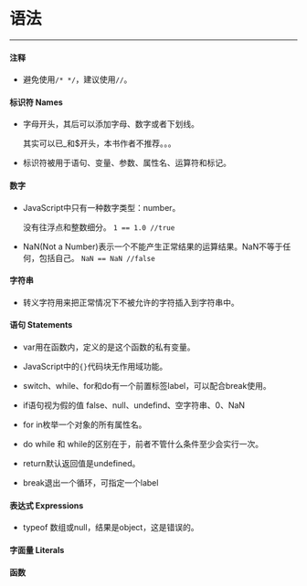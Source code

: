 # 语法
---

#### 注释

- 避免使用`/* */`，建议使用`//`。

#### 标识符 Names

- 字母开头，其后可以添加字母、数字或者下划线。
  
  其实可以已_和$开头，本书作者不推荐。。。

- 标识符被用于语句、变量、参数、属性名、运算符和标记。

#### 数字

- JavaScript中只有一种数字类型：number。
  
  没有往浮点和整数细分。
  `1 == 1.0 //true`

- NaN(Not a Number)表示一个不能产生正常结果的运算结果。NaN不等于任何，包括自己。
  `NaN == NaN //false`
  
#### 字符串

- 转义字符用来把正常情况下不被允许的字符插入到字符串中。

#### 语句 Statements

- var用在函数内，定义的是这个函数的私有变量。

- JavaScript中的`{}`代码块无作用域功能。

- switch、while、for和do有一个前置标签label，可以配合break使用。

- if语句视为假的值
  false、null、undefind、空字符串、0、NaN
  
- for in枚举一个对象的所有属性名。

- do while 和 while的区别在于，前者不管什么条件至少会实行一次。

- return默认返回值是undefined。

- break退出一个循环，可指定一个label

#### 表达式 Expressions
  
- typeof 数组或null，结果是object，这是错误的。

#### 字面量 Literals

#### 函数


